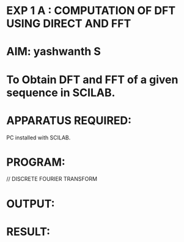 # EXP 1 A : COMPUTATION OF DFT USING DIRECT AND FFT

# AIM: yashwanth S

# To Obtain DFT and FFT of a given sequence in SCILAB. 

# APPARATUS REQUIRED: 
PC installed with SCILAB. 

# PROGRAM: 
// DISCRETE FOURIER TRANSFORM 

# OUTPUT: 


# RESULT: 
